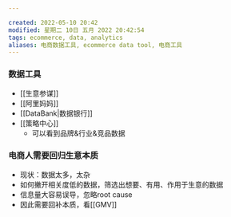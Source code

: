 ```yaml
---

created: 2022-05-10 20:42
modified: 星期二 10日 五月 2022 20:42:54
tags: ecommerce, data, analytics
aliases: 电商数据工具, ecommerce data tool, 电商工具
---
```


### 数据工具
- [[生意参谋]]
- [[阿里妈妈]]
- [[DataBank|数据银行]]
- [[策略中心]]
	- 可以看到品牌&行业&竞品数据

### 电商人需要回归生意本质
- 现状：数据太多，太杂
- 如何撇开相关度低的数据，筛选出想要、有用、作用于生意的数据
- 信息量大容易误导，忽略root cause
- 因此需要回补本质，看[[GMV]]